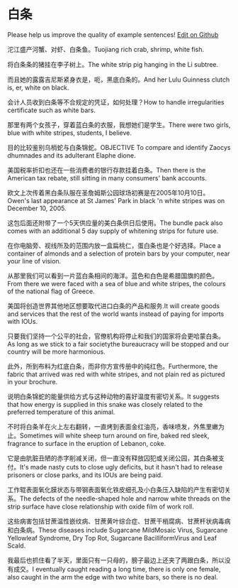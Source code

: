 # 白条

Please help us improve the quality of example sentences! [Edit on Github](https://github.com/jiyushe/jiyu-example-sentence-source/blob/main/chinese/baitiao.md)

<p><span class="chinese">沱江盛产河蟹、对虾、白条鱼。</span><span class="english">Tuojiang rich crab, shrimp, white fish.</span></p>

<p><span class="chinese">将白条条的猪挂在李子树上。</span><span class="english">The white strip pig hanging in the Li subtree.</span></p>

<p><span class="chinese">而且她的露露吉尼斯紧身衣是，呃，黑底白条的。</span><span class="english">And her Lulu Guinness clutch is, er, white on black.</span></p>

<p><span class="chinese">会计人员收到白条等不合规定的凭证，如何处理？</span><span class="english">How to handle irregularities certificate such as white bars.</span></p>

<p><span class="chinese">那里有两个女孩子，穿着蓝白条的衣服，我想她们是学生。</span><span class="english">There were two girls, blue with white stripes, students, I believe.</span></p>

<p><span class="chinese">目的比较鉴别乌梢蛇与白条锦蛇。</span><span class="english">OBJECTIVE To compare and identify Zaocys dhumnades and its adulterant Elaphe dione.</span></p>

<p><span class="chinese">美国税率折扣也还在一些消费者的银行存款挂着白条。</span><span class="english">Then there is the American tax rebate, still sitting in many consumers' bank accounts.</span></p>

<p><span class="chinese">欧文上次传着黑白条队服在圣詹姆斯公园球场初赛是在2005年10月10日。</span><span class="english">Owen's last appearance at St James' Park in black 'n white stripes was on December 10, 2005.</span></p>

<p><span class="chinese">这包后面还附带了一个5天供应量的美白条供日后使用。</span><span class="english">The bundle pack also comes with an additional 5 day supply of whitening strips for future use.</span></p>

<p><span class="chinese">在你电脑旁、视线所及的范围内放一盒扁桃仁，蛋白条也是个好选择。</span><span class="english">Place a container of almonds and a selection of protein bars by your computer, near your line of vision.</span></p>

<p><span class="chinese">从那里我们可以看到一片蓝白条相间的海洋。蓝色和白色是希腊国旗的颜色。</span><span class="english">From there we were faced with a sea of blue and white stripes, the colours of the national flag of Greece.</span></p>

<p><span class="chinese">美国将创造世界其他地区想要取代进口白条的产品和服务.</span><span class="english">It will create goods and services that the rest of the world wants instead of paying for imports with IOUs.</span></p>

<p><span class="chinese">只要我们坚持一个公平的社会，官僚机构将停止和我们的国家将会更哈蒙白条。</span><span class="english">As long as we stick to a fair societythe bureaucracy will be stopped and our country will be more harmonious.</span></p>

<p><span class="chinese">此外，所到布料为红底白条，而非你方宣传册中的纯红色。</span><span class="english">Furthermore, the fabric that arrived was red with white stripes, and not plain red as pictured in your brochure.</span></p>

<p><span class="chinese">说明白条锦蛇的能量供给方式与这种动物的喜好温度有密切关系。</span><span class="english">It suggests that how energy is supplied in this snake was closely related to the preferred temperature of this animal.</span></p>

<p><span class="chinese">不时将白条羊在火上左右翻转，一直烤到表面金红油亮，香味喷发，外焦里嫩为止。</span><span class="english">Sometimes will white sheep turn around on fire, baked red sleek, fragrance to surface in the eruption of Lebanon, coke.</span></p>

<p><span class="chinese">它是由肮脏丑陋的赤字削减关闭，但一直没有释放囚犯或关闭公园，其白条被支付。</span><span class="english">It's made nasty cuts to close ugly deficits, but it hasn't had to release prisoners or close parks, and its IOUs are being paid.</span></p>

<p><span class="chinese">工作辊表面氧化膜状态与带钢表面氧化铁皮细孔及小白条压入缺陷的产生有密切关系。</span><span class="english">The defects of the needle-shaped hole and narrow white threads on the strip surface have close relationship with oxide film of work roll.</span></p>

<p><span class="chinese">这些病害包括甘蔗温性嵌纹病、甘蔗黄叶综合症、甘蔗干梢腐病、甘蔗杆状病毒病和白条病。</span><span class="english">These diseases include Sugarcane MildMosaic Virus, Sugarcane Yellowleaf Syndrome, Dry Top Rot, Sugarcane BacilliformVirus and Leaf Scald.</span></p>

<p><span class="chinese">我最后也抓住看了半天，里面只有一只母的，膀子最边上还夹了两跟白条，所以没有成交。</span><span class="english">I eventually caught reading a long time, there is only one female, also caught in the arm the edge with two white bars, so there is no deal.</span></p>

